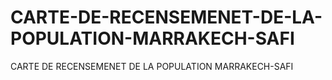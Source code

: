 # CARTE-DE-RECENSEMENET-DE-LA-POPULATION-MARRAKECH-SAFI
CARTE DE RECENSEMENET DE LA POPULATION  MARRAKECH-SAFI
